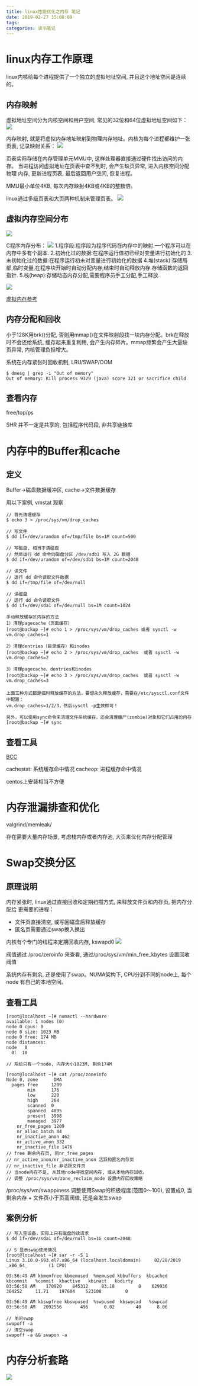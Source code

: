 ```yaml
---
title: linux性能优化之内存 笔记
date: 2019-02-27 15:08:09
tags:
categories: 读书笔记
---
```


# linux内存工作原理

linux内核给每个进程提供了一个独立的虚拟地址空间, 并且这个地址空间是连续的。

## 内存映射
虚拟地址空间分为内核空间和用户空间, 常见的32位和64位虚拟地址空间如下：
![](linux性能优化之内存-笔记/1.png)
<!-- more -->

内存映射, 就是将虚拟内存地址映射到物理内存地址。内核为每个进程都维护一张 
页表, 记录映射关系：
![](linux性能优化之内存-笔记/2.png)

页表实际存储在内存管理单元MMU中, 这样处理器直接通过硬件找出访问的内存。 
当进程访问虚拟地址在页表中查不到时, 会产生缺页异常, 进入内核空间分配物理 
内存, 更新进程页表, 最后返回用户空间, 恢复进程。

MMU最小单位4KB, 每次内存映射4KB或4KB的整数倍。

linux通过多级页表和大页两种机制来管理页表。
![](linux性能优化之内存-笔记/3.png)

## 虚拟内存空间分布

![](linux性能优化之内存-笔记/4.png)

C程序内存分布：
![](linux性能优化之内存-笔记/5.png)
1.程序段:程序段为程序代码在内存中的映射.一个程序可以在内存中多有个副本.
2.初始化过的数据:在程序运行值初已经对变量进行初始化的
3.未初始化过的数据:在程序运行初未对变量进行初始化的数据
4.堆(stack):存储局部,临时变量,在程序块开始时自动分配内存,结束时自动释放内存.存储函数的返回指针.
5.栈(heap):存储动态内存分配,需要程序员手工分配,手工释放.

![](linux性能优化之内存-笔记/6.png)

[虚拟内存参考](https://blog.holbertonschool.com/hack-the-virtual-memory-malloc-the-heap-the-program-break/)

## 内存分配和回收
小于128K用brk()分配, 否则用mmap()在文件映射段找一块内存分配。brk在释放时不会还给系统, 
缓存起来重复利用, 会产生内存碎片。mmap频繁会产生大量缺页异常, 内核管理负担增大。

系统在内存紧张时回收机制, LRU/SWAP/OOM

```
$ dmesg | grep -i "Out of memory"
Out of memory: Kill process 9329 (java) score 321 or sacrifice child

```


## 查看内存
free/top/ps

SHR 并不一定是共享的, 包括程序代码段, 非共享链接库

# 内存中的Buffer和cache
## 定义
Buffer->磁盘数据缓冲区, cache->文件数据缓存

用以下案例, vmstat 观察
```
// 首先清理缓存
$ echo 3 > /proc/sys/vm/drop_caches

// 写文件
$ dd if=/dev/urandom of=/tmp/file bs=1M count=500

// 写磁盘, 相当于清磁盘
// 然后运行 dd 命令向磁盘分区 /dev/sdb1 写入 2G 数据
$ dd if=/dev/urandom of=/dev/sdb1 bs=1M count=2048

// 读文件
// 运行 dd 命令读取文件数据
$ dd if=/tmp/file of=/dev/null

// 读磁盘
// 运行 dd 命令读取文件
$ dd if=/dev/sda1 of=/dev/null bs=1M count=1024

```

```
手动释放缓存区内存的方法
1）清理pagecache（页面缓存）
[root@backup ~]# echo 1 > /proc/sys/vm/drop_caches 或者 sysctl -w vm.drop_caches=1
 
2）清理dentries（目录缓存）和inodes
[root@backup ~]# echo 2 > /proc/sys/vm/drop_caches  或者 sysctl -w vm.drop_caches=2
 
3）清理pagecache、dentries和inodes
[root@backup ~]# echo 3 > /proc/sys/vm/drop_caches  或者 sysctl -w vm.drop_caches=3
　
上面三种方式都是临时释放缓存的方法，要想永久释放缓存，需要在/etc/sysctl.conf文件中配置：  
vm.drop_caches=1/2/3，然后sysctl -p生效即可！
 
另外，可以使用sync命令来清理文件系统缓存，还会清理僵尸(zombie)对象和它们占用的内存
[root@backup ~]# sync
```

## 查看工具
[BCC](https://github.com/iovisor/bcc)

cachestat: 系统缓存命中情况
cacheop: 进程缓存命中情况

centos上安装相当不方便



# 内存泄漏排查和优化
valgrind/memleak/

存在需要大量内存场景, 考虑栈内存或者内存池, 大页来优化内存分配管理

# Swap交换分区
## 原理说明
内存紧张时, linux通过直接回收和定期扫描方式, 来释放文件页和内存页, 把内存分配给 
更需要的进程：
* 文件页直接清空, 或写回磁盘后释放缓存
* 匿名页需要通过swap换入换出


内核有个专门的线程来定期回收内存, kswapd0
![](linux性能优化之内存-笔记/7.png)

阀值通过 /proc/zeroinfo 来查看, 通过/proc/sys/vm/min_free_kbytes 设置回收阀值

系统内存有剩余, 还是使用了swap。NUMA架构下, CPU分到不同的node上, 每个node 
有自己的本地空间。

## 查看工具
```
[root@localhost ~]# numactl --hardware
available: 1 nodes (0)
node 0 cpus: 0
node 0 size: 1023 MB
node 0 free: 174 MB
node distances:
node   0 
  0:  10 
  
// 系统只有一个node, 内存大小1023M, 剩余174M

[root@localhost ~]# cat /proc/zoneinfo
Node 0, zone      DMA
  pages free     1209
        min      176
        low      220
        high     264
        scanned  0
        spanned  4095
        present  3998
        managed  3977
    nr_free_pages 1209
    nr_alloc_batch 44
    nr_inactive_anon 462
    nr_active_anon 332
    nr_inactive_file 1476
// free 剩余内存页, 同nr_free_pages
// nr_active_anon/nr_inactive_anon 活跃和匿名内存页
// nr_inactive_file 非活跃文件页
// 当node内存不足, 从其他node寻找空闲内存, 或从本地内存回收。
// 调整 /proc/sys/vm/zone_reclaim_mode 设置内存回收策略
```

/proc/sys/vm/swappiness 调整使用Swap的积极程度(范围0～100), 设置成0, 
当剩余内存 + 文件页小于页高阀值, 还是会发生swap

## 案例分析
```
// 写入空设备，实际上只有磁盘的读请求
$ dd if=/dev/sda1 of=/dev/null bs=1G count=2048

// S 显示swap使用情况
[root@localhost ~]# sar -r -S 1
Linux 3.10.0-693.el7.x86_64 (localhost.localdomain)     02/28/2019      _x86_64_        (1 CPU)

03:56:49 AM kbmemfree kbmemused  %memused kbbuffers  kbcached  kbcommit   %commit  kbactive   kbinact   kbdirty
03:56:50 AM    170920    845312     83.18         0    629936    364252     11.71    197604    523108         0

03:56:49 AM kbswpfree kbswpused  %swpused  kbswpcad   %swpcad
03:56:50 AM   2092556       496      0.02        40      8.06

// 关闭swap
swapoff -a
// 清空swap
swapoff -a && swapon -a 

```

# 内存分析套路

![](linux性能优化之内存-笔记/8.png)


































